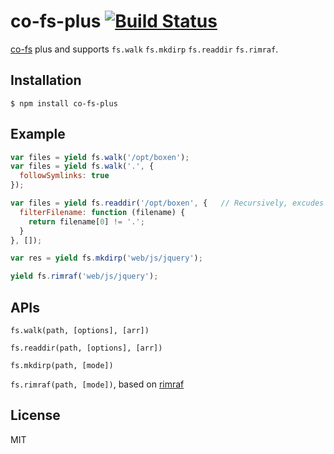 # co-fs-plus [![Build Status](https://travis-ci.org/fundon/co-fs-plus.svg)](https://travis-ci.org/fundon/co-fs-plus)

  [co-fs](https://github.com/visionmedia/co-fs) plus and supports `fs.walk` `fs.mkdirp` `fs.readdir` `fs.rimraf`.

## Installation

```
$ npm install co-fs-plus
```

## Example

```js
var files = yield fs.walk('/opt/boxen');
var files = yield fs.walk('.', {
  followSymlinks: true
});

var files = yield fs.readdir('/opt/boxen', {   // Recursively, excudes hidden files.
  filterFilename: function (filename) {
    return filename[0] != '.';
  }
}, []);

var res = yield fs.mkdirp('web/js/jquery');

yield fs.rimraf('web/js/jquery');
```

## APIs

  `fs.walk(path, [options], [arr])`

  `fs.readdir(path, [options], [arr])`

  `fs.mkdirp(path, [mode])`

  `fs.rimraf(path, [mode])`, based on [rimraf][]

## License

  MIT

[rimraf]: https://github.com/isaacs/rimraf
